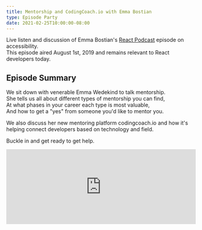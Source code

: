 ```yaml
---
title: Mentorship and CodingCoach.io with Emma Bostian
type: Episode Party
date: 2021-02-25T10:00:00-08:00
---
```


Live listen and discussion of Emma Bostian's [React Podcast](https://reactpodcast.com) episode on accessibility.  
This episode aired August 1st, 2019 and remains relevant to React developers today.

## Episode Summary

We sit down with venerable Emma Wedekind to talk mentorship.  
She tells us all about different types of mentorship you can find,  
At what phases in your career each type is most valuable,  
And how to get a "yes" from someone you'd like to mentor you.

We also discuss her new mentoring platform codingcoach.io and how it's helping connect developers based on technology and field.

Buckle in and get ready to get help.

<iframe height="200px" width="100%" frameborder="no" scrolling="no" seamless src="https://player.simplecast.com/ae625f6e-f9f7-4c4e-9172-63b6f8c26e76?dark=false"></iframe>
